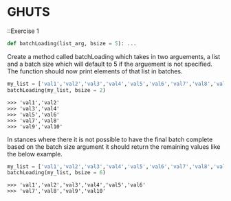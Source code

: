 # GHUTS

::Exercise 1
```python
def batchLoading(list_arg, bsize = 5): ...
```
Create a method called batchLoading which takes in two arguements, a list and a batch size which will default to 5 if the arguement is not specified.
The function should now print elements of that list in batches.

```python
my_list = ['val1','val2','val3','val4','val5','val6','val7','val8','val9','val10']
batchLoading(my_list, bsize = 2)
```

```console
>>> 'val1','val2'
>>> 'val3','val4'
>>> 'val5','val6'
>>> 'val7','val8'
>>> 'val9','val10'
```

In stances where there it is not possible to have the final batch complete based on the batch size argument it should return the remaining values like the below example.
```python
my_list = ['val1','val2','val3','val4','val5','val6','val7','val8','val9','val10']
batchLoading(my_list, bsize = 6)
```

```console
>>> 'val1','val2','val3','val4','val5','val6'
>>> 'val7','val8','val9','val10'
```
